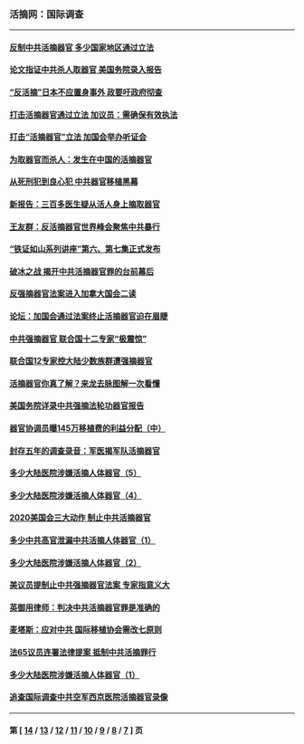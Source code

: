 ### 活摘网：国际调查
---
#### [反制中共活摘器官 多少国家地区通过立法](../../pages/nf5947/n14009863.md?07090430) 
#### [论文指证中共杀人取器官 美国务院录入报告](../../pages/nf5947/n13999890.md?07090430) 
#### [“反活摘”日本不应置身事外 政要吁政府彻查](../../pages/nf5947/n13971188.md?07090430) 
#### [打击活摘器官通过立法 加议员：需确保有效执法](../../pages/nf5947/n13886356.md?07090430) 
#### [打击“活摘器官”立法 加国会举办听证会](../../pages/nf5947/n13869362.md?07090430) 
#### [为取器官而杀人：发生在中国的活摘器官](../../pages/nf5947/n13794731.md?07090430) 
#### [从死刑犯到良心犯 中共器官移植黑幕](../../pages/nf5947/n13764669.md?07090430) 
#### [新报告：三百多医生疑从活人身上摘取器官](../../pages/nf5947/n13703044.md?07090430) 
#### [王友群：反活摘器官世界峰会聚焦中共暴行](../../pages/nf5947/n13250738.md?07090430) 
#### [“铁证如山系列讲座”第六、第七集正式发布](../../pages/nf5947/n13106287.md?07090430) 
#### [破冰之战 揭开中共活摘器官罪的台前幕后](../../pages/nf5947/n13082457.md?07090430) 
#### [反强摘器官法案进入加拿大国会二读](../../pages/nf5947/n13033450.md?07090430) 
#### [论坛：加国会通过法案终止活摘器官迫在眉睫](../../pages/nf5947/n13029839.md?07090430) 
#### [中共强摘器官 联合国十二专家“极震惊”](../../pages/nf5947/n13024313.md?07090430) 
#### [联合国12专家控大陆少数族群遭强摘器官](../../pages/nf5947/n13023877.md?07090430) 
#### [活摘器官你真了解？来龙去脉图解一次看懂](../../pages/nf5947/n13013820.md?07090430) 
#### [美国务院详录中共强摘法轮功器官报告](../../pages/nf5947/n12944519.md?07090430) 
#### [器官协调员曝145万移植费的利益分配（中）](../../pages/nf5947/n12894547.md?07090430) 
#### [封存五年的调查录音：军医揭军队活摘器官](../../pages/nf5947/n12798692.md?07090430) 
#### [多少大陆医院涉嫌活摘人体器官（5）](../../pages/nf5947/n12768383.md?07090430) 
#### [多少大陆医院涉嫌活摘人体器官（4）](../../pages/nf5947/n12664434.md?07090430) 
#### [2020美国会三大动作 制止中共活摘器官](../../pages/nf5947/n12682004.md?07090430) 
#### [多少中共高官泄漏中共活摘人体器官（1）](../../pages/nf5947/n12671234.md?07090430) 
#### [多少大陆医院涉嫌活摘人体器官（2）](../../pages/nf5947/n12655589.md?07090430) 
#### [美议员提制止中共强摘器官法案 专家指意义大](../../pages/nf5947/n12630561.md?07090430) 
#### [英御用律师：判决中共活摘器官罪是准确的](../../pages/nf5947/n12580740.md?07090430) 
#### [麦塔斯：应对中共 国际移植协会需改七原则](../../pages/nf5947/n12514711.md?07090430) 
#### [法65议员连署法律提案 抵制中共活摘罪行](../../pages/nf5947/n12437047.md?07090430) 
#### [多少大陆医院涉嫌活摘人体器官（1）](../../pages/nf5947/n12414284.md?07090430) 
#### [追查国际调查中共空军西京医院活摘器官录像](../../pages/nf5947/n12348837.md?07090430) 

---
#### 第 [ [14](./14.md?07090430) / [13](./13.md?07090430) / [12](./12.md?07090430) / [11](./11.md?07090430) / [10](./10.md?07090430) / [9](./9.md?07090430) / [8](./8.md?07090430) / [7](./7.md?07090430) ] 页
